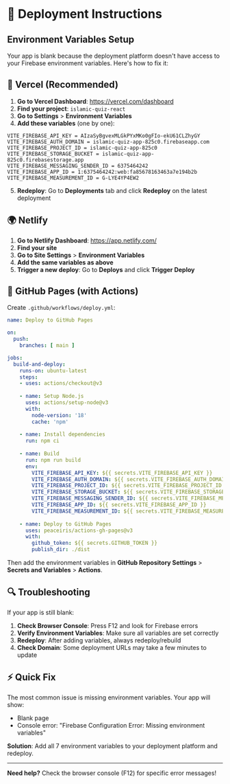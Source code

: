 # 🚀 Deployment Instructions

## Environment Variables Setup

Your app is blank because the deployment platform doesn't have access to your Firebase environment variables. Here's how to fix it:

## 📱 Vercel (Recommended)

1. **Go to Vercel Dashboard**: https://vercel.com/dashboard
2. **Find your project**: `islamic-quiz-react`
3. **Go to Settings** > **Environment Variables**
4. **Add these variables** (one by one):

```
VITE_FIREBASE_API_KEY = AIzaSyBgvexMLGkPYxMKo0gFIo-ekU61CLZhyGY
VITE_FIREBASE_AUTH_DOMAIN = islamic-quiz-app-825c0.firebaseapp.com
VITE_FIREBASE_PROJECT_ID = islamic-quiz-app-825c0
VITE_FIREBASE_STORAGE_BUCKET = islamic-quiz-app-825c0.firebasestorage.app
VITE_FIREBASE_MESSAGING_SENDER_ID = 6375464242
VITE_FIREBASE_APP_ID = 1:6375464242:web:fa85678163463a7e194b2b
VITE_FIREBASE_MEASUREMENT_ID = G-LYE4YP4EW2
```

5. **Redeploy**: Go to **Deployments** tab and click **Redeploy** on the latest deployment

## 🌍 Netlify

1. **Go to Netlify Dashboard**: https://app.netlify.com/
2. **Find your site**
3. **Go to Site Settings** > **Environment Variables**
4. **Add the same variables as above**
5. **Trigger a new deploy**: Go to **Deploys** and click **Trigger Deploy**

## 🐙 GitHub Pages (with Actions)

Create `.github/workflows/deploy.yml`:

```yaml
name: Deploy to GitHub Pages

on:
  push:
    branches: [ main ]

jobs:
  build-and-deploy:
    runs-on: ubuntu-latest
    steps:
    - uses: actions/checkout@v3
    
    - name: Setup Node.js
      uses: actions/setup-node@v3
      with:
        node-version: '18'
        cache: 'npm'
    
    - name: Install dependencies
      run: npm ci
    
    - name: Build
      run: npm run build
      env:
        VITE_FIREBASE_API_KEY: ${{ secrets.VITE_FIREBASE_API_KEY }}
        VITE_FIREBASE_AUTH_DOMAIN: ${{ secrets.VITE_FIREBASE_AUTH_DOMAIN }}
        VITE_FIREBASE_PROJECT_ID: ${{ secrets.VITE_FIREBASE_PROJECT_ID }}
        VITE_FIREBASE_STORAGE_BUCKET: ${{ secrets.VITE_FIREBASE_STORAGE_BUCKET }}
        VITE_FIREBASE_MESSAGING_SENDER_ID: ${{ secrets.VITE_FIREBASE_MESSAGING_SENDER_ID }}
        VITE_FIREBASE_APP_ID: ${{ secrets.VITE_FIREBASE_APP_ID }}
        VITE_FIREBASE_MEASUREMENT_ID: ${{ secrets.VITE_FIREBASE_MEASUREMENT_ID }}
    
    - name: Deploy to GitHub Pages
      uses: peaceiris/actions-gh-pages@v3
      with:
        github_token: ${{ secrets.GITHUB_TOKEN }}
        publish_dir: ./dist
```

Then add the environment variables in **GitHub Repository Settings** > **Secrets and Variables** > **Actions**.

## 🔍 Troubleshooting

If your app is still blank:

1. **Check Browser Console**: Press F12 and look for Firebase errors
2. **Verify Environment Variables**: Make sure all variables are set correctly
3. **Redeploy**: After adding variables, always redeploy/rebuild
4. **Check Domain**: Some deployment URLs may take a few minutes to update

## ⚡ Quick Fix

The most common issue is missing environment variables. Your app will show:
- Blank page
- Console error: "Firebase Configuration Error: Missing environment variables"

**Solution**: Add all 7 environment variables to your deployment platform and redeploy.

---

**Need help?** Check the browser console (F12) for specific error messages!